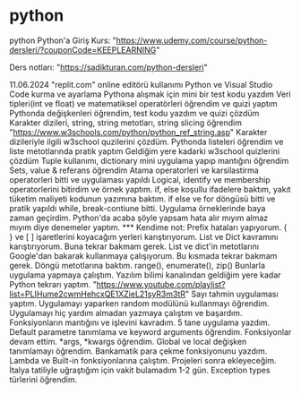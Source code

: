 # python
python
Python'a Giriş Kurs: "https://www.udemy.com/course/python-dersleri/?couponCode=KEEPLEARNING"

Ders notları: "https://sadikturan.com/python-dersleri"

11.06.2024
"replit.com" online editörü kullanımı
Python ve Visual Studio Code kurma ve ayarlama
Pythona alışmak için mini bir test kodu yazdım
Veri tipleri(int ve float) ve matematiksel operatörleri öğrendim ve quizi yaptım
Pythonda değişkenleri öğrendim, test kodu yazdım ve quizi çözdüm
Karakter dizileri, string, string metotları, string slicing öğrendim "https://www.w3schools.com/python/python_ref_string.asp"
Karakter dizileriyle ilgili w3school quzilerini çözdüm.
Pythonda listeleri öğrendim ve liste metotlarında pratik yaptım
Geldiğim yere kadarki w3school quizlerini çözdüm
Tuple kullanımı, dictionary mini uygulama yapıp mantığını öğrendim
Sets, value & referans öğrendim
Atama operatorleri ve karsilastirma operatorleri bitti ve uygulaması yapıldı
Logical, identify ve membership operatorlerini bitirdim ve örnek yaptım.
if, else koşullu ifadelere baktım, yakıt tüketim maliyeti kodunun yazımına baktım.
if else ve for döngüsü bitti ve pratik yapıldı
while, break-contiune bitti. Uygulama örneklerinde baya zaman geçirdim. Python'da acaba şöyle yapsam hata alır mıyım almaz mıyım diye denemeler yaptım.
*** Kendime not:
Prefix hataları yapıyorum. { } ve [ ] işaretlerini koyacağım yerleri karıştırıyorum.
List ve Dict kavramını karıştırıyorum. Buna tekrar bakmam gerek.
List ve dict'in metotlarını Google'dan bakarak kullanmaya çalışıyorum. Bu kısmada tekrar bakmam gerek.
Döngü metotlarına baktım. range(), enumerate(), zip()
Bunlarla uygulama yapmaya çalıştım.
Yazılım bilimi kanalından geldiğim yere kadar Python tekrarı yaptım. "https://www.youtube.com/playlist?list=PLIHume2cwmHehcxQE1XZieL21syR3m3tR"
Sayı tahmin uygulaması yaptım. Uygulamayı yaparken random modülünü kullanmayı öğrendim. Uygulamayı hiç yardım almadan yazmaya çalıştım ve başardım.
Fonksiyonların mantığını ve işlevini kavradım. 5 tane uygulama yazdım.
Default parametre tanımlama ve keyword arguments öğrendim.
Fonksiyonlar devam ettim. *args, *kwargs öğrendim.
Global ve local değişken tanımlamayı öğrendim. Bankamatik para çekme fonksiyonunu yazdım.
Lambda ve Built-in fonksiyonlarına çalıştım. Projeleri sonra ekleyeceğim. İtalya tatiliyle uğraştığım için vakit bulamadım 1-2 gün.
Exception types türlerini öğrendim.
